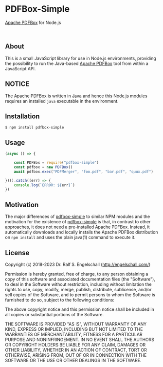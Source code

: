 
PDFBox-Simple
==================

[Apache PDFBox](https://pdfbox.apache.org/) for Node.js

<p/>
<img src="https://nodei.co/npm/pdfbox-simple.png?downloads=true&stars=true" alt=""/>

<p/>
<img src="https://david-dm.org/rse/pdfbox-simple.png" alt=""/>

About
-----

This is a small JavaScript library for use in Node.js environments,
providing the possibility to run the Java-based [Apache
PDFBox](https://pdfbox.apache.org/) tool from within a JavaScript API.

NOTICE
------

The Apache PDFBox is written in [Java](https://java.com/)
and hence this Node.js modules requires an installed `java`
executable in the environment.

Installation
------------

```shell
$ npm install pdfbox-simple
```

Usage
-----

```js
(async () => {

    const PDFBox = require("pdfbox-simple")
    const pdfbox = new PDFBox()
    await pdfbox.exec("PDFMerger", "foo.pdf", "bar.pdf", "quux.pdf")

})().catch((err) => {
    console.log(`ERROR: ${err}`)
})
```

Motivation
----------

The major differences of [pdfbox-simple](http://npmjs.com/pdfbox-simple)
to similar NPM modules and the motivation for the existence of
[pdfbox-simple](http://npmjs.com/pdfbox-simple) is that, in contrast
to other approaches, it does not need a pre-installed Apache PDFBox.
Instead, it automatically downloads and locally installs the Apache
PDFBox distribution on `npm install` and uses the plain java(1) command
to execute it.

License
-------

Copyright (c) 2018-2023 Dr. Ralf S. Engelschall (http://engelschall.com/)

Permission is hereby granted, free of charge, to any person obtaining
a copy of this software and associated documentation files (the
"Software"), to deal in the Software without restriction, including
without limitation the rights to use, copy, modify, merge, publish,
distribute, sublicense, and/or sell copies of the Software, and to
permit persons to whom the Software is furnished to do so, subject to
the following conditions:

The above copyright notice and this permission notice shall be included
in all copies or substantial portions of the Software.

THE SOFTWARE IS PROVIDED "AS IS", WITHOUT WARRANTY OF ANY KIND,
EXPRESS OR IMPLIED, INCLUDING BUT NOT LIMITED TO THE WARRANTIES OF
MERCHANTABILITY, FITNESS FOR A PARTICULAR PURPOSE AND NONINFRINGEMENT.
IN NO EVENT SHALL THE AUTHORS OR COPYRIGHT HOLDERS BE LIABLE FOR ANY
CLAIM, DAMAGES OR OTHER LIABILITY, WHETHER IN AN ACTION OF CONTRACT,
TORT OR OTHERWISE, ARISING FROM, OUT OF OR IN CONNECTION WITH THE
SOFTWARE OR THE USE OR OTHER DEALINGS IN THE SOFTWARE.

